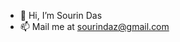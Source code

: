 - 👋 Hi, I’m Sourin Das
- 📫 Mail me at sourindaz@gmail.com

<!---
SourinDas2000/SourinDas2000 is a ✨ special ✨ repository because its `README.md` (this file) appears on your GitHub profile.
You can click the Preview link to take a look at your changes.
--->
